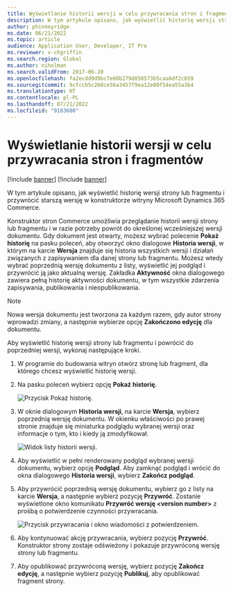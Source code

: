 ```yaml
---
title: Wyświetlanie historii wersji w celu przywracania stron i fragmentów
description: W tym artykule opisano, jak wyświetlić historię wersji strony lub fragmentu i przywrócić starszą wersję w konstruktorze witryny Microsoft Dynamics 365 Commerce.
author: phinneyridge
ms.date: 06/21/2022
ms.topic: article
audience: Application User, Developer, IT Pro
ms.reviewer: v-chgriffin
ms.search.region: Global
ms.author: niholman
ms.search.validFrom: 2017-06-20
ms.openlocfilehash: fa2ecdd9d9bc7e60b279d850573b5caa6df2c659
ms.sourcegitcommit: 9cfccb5c260ce56a3457f9ea12e80f54ea55a3b4
ms.translationtype: HT
ms.contentlocale: pl-PL
ms.lasthandoff: 07/21/2022
ms.locfileid: "9183680"
---
```

# <a name="view-version-history-to-revert-pages-and-fragments"></a>Wyświetlanie historii wersji w celu przywracania stron i fragmentów

[!include [banner](includes/banner.md)]
[!include [banner](includes/preview-banner.md)]

W tym artykule opisano, jak wyświetlić historię wersji strony lub fragmentu i przywrócić starszą wersję w konstruktorze witryny Microsoft Dynamics 365 Commerce.

Konstruktor stron Commerce umożliwia przeglądanie historii wersji strony lub fragmentu i w razie potrzeby powrót do określonej wcześniejszej wersji dokumentu. Gdy dokument jest otwarty, możesz wybrać polecenie **Pokaż historię** na pasku poleceń, aby otworzyć okno dialogowe **Historia wersji**, w którym na karcie **Wersja** znajduje się historia wszystkich wersji i działań związanych z zapisywaniem dla danej strony lub fragmentu. Możesz wtedy wybrać poprzednią wersję dokumentu z listy, wyświetlić jej podgląd i przywrócić ją jako aktualną wersję. Zakładka **Aktywność** okna dialogowego zawiera pełną historię aktywności dokumentu, w tym wszystkie zdarzenia zapisywania, publikowania i nieopublikowania.

> [!NOTE]
> Nowa wersja dokumentu jest tworzona za każdym razem, gdy autor strony wprowadzi zmiany, a następnie wybierze opcję **Zakończono edycję** dla dokumentu. 

Aby wyświetlić historię wersji strony lub fragmentu i powrócić do poprzedniej wersji, wykonaj następujące kroki.

1. W programie do budowania witryn otwórz stronę lub fragment, dla którego chcesz wyświetlić historię wersji.
1. Na pasku poleceń wybierz opcję **Pokaż historię**.

    ![Przycisk Pokaż historię.](./media/version-history-1.png)

1. W oknie dialogowym **Historia wersji**, na karcie **Wersja**, wybierz poprzednią wersję dokumentu. W okienku właściwości po prawej stronie znajduje się miniaturka podglądu wybranej wersji oraz informacje o tym, kto i kiedy ją zmodyfikował.

    ![Widok listy historii wersji.](./media/version-history-2.png)

1. Aby wyświetlić w pełni renderowany podgląd wybranej wersji dokumentu, wybierz opcję **Podgląd**. Aby zamknąć podgląd i wrócić do okna dialogowego **Historia wersji**, wybierz **Zakończ podgląd**.
1. Aby przywrócić poprzednią wersję dokumentu, wybierz go z listy na karcie **Wersja**, a następnie wybierz pozycję **Przywróć**. Zostanie wyświetlone okno komunikatu **Przywróć wersję \<version number\>** z prośbą o potwierdzenie czynności przywracania. 

    ![Przycisk przywracania i okno wiadomości z potwierdzeniem.](./media/version-history-3.png)

1. Aby kontynuować akcję przywracania, wybierz pozycję **Przywróć**. Konstruktor strony zostaje odświeżony i pokazuje przywróconą wersję strony lub fragmentu.
1. Aby opublikować przywróconą wersję, wybierz pozycję **Zakończ edycję**, a następnie wybierz pozycję **Publikuj**, aby opublikować fragment strony.
